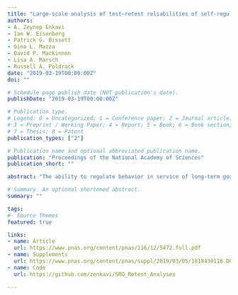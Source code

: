 ```yaml
---
title: "Large-scale analysis of test–retest reliabilities of self-regulation measures"
authors:
- A. Zeynep Enkavi
- Ian W. Eisenberg
- Patrick G. Bissett
- Gina L. Mazza
- David P. MacKinnon
- Lisa A. Marsch
- Russell A. Poldrack
date: "2019-03-19T00:00:00Z"
doi: ""

# Schedule page publish date (NOT publication's date).
publishDate: "2019-03-19T00:00:00Z"

# Publication type.
# Legend: 0 = Uncategorized; 1 = Conference paper; 2 = Journal article;
# 3 = Preprint / Working Paper; 4 = Report; 5 = Book; 6 = Book section;
# 7 = Thesis; 8 = Patent
publication_types: ["2"]

# Publication name and optional abbreviated publication name.
publication: "Proceedings of the National Academy of Sciences"
publication_short: ""

abstract: "The ability to regulate behavior in service of long-term goals is a widely studied psychological construct known as self-regulation. This wide interest is in part due to the putative relations between self-regulation and a range of real-world behaviors. Self-regulation is generally viewed as a trait, and individual differences are quantified using a diverse set of measures, including self-report surveys and behavioral tasks. Accurate characterization of individual differences requires measurement reliability, a property frequently characterized in self-report surveys, but rarely assessed in behavioral tasks. We remedy this gap by (i) providing a comprehensive literature review on an extensive set of self-regulation measures and (ii) empirically evaluating test–retest reliability of this battery in a new sample. We find that dependent variables (DVs) from self-report surveys of self-regulation have high test–retest reliability, while DVs derived from behavioral tasks do not. This holds both in the literature and in our sample, although the test–retest reliability estimates in the literature are highly variable. We confirm that this is due to differences in between-subject variability. We also compare different types of task DVs (e.g., model parameters vs. raw response times) in their suitability as individual difference DVs, finding that certain model parameters are as stable as raw DVs. Our results provide greater psychometric footing for the study of self-regulation and provide guidance for future studies of individual differences in this domain."

# Summary. An optional shortened abstract.
summary: ""

tags:
#- Source Themes
featured: true

links:
- name: Article
  url: https://www.pnas.org/content/pnas/116/12/5472.full.pdf
- name: Supplements
  url: https://www.pnas.org/content/pnas/suppl/2019/03/05/1818430116.DCSupplemental/pnas.1818430116.sapp.pdf
- name: Code
  url: https://github.com/zenkavi/SRO_Retest_Analyses

---
```

